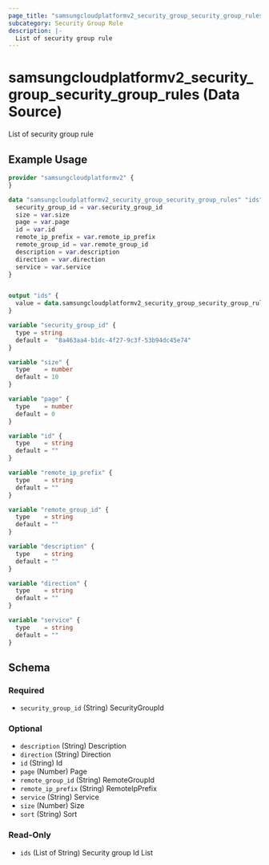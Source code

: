 ```yaml
---
page_title: "samsungcloudplatformv2_security_group_security_group_rules Data Source - samsungcloudplatformv2"
subcategory: Security Group Rule
description: |-
  List of security group rule
---
```


# samsungcloudplatformv2_security_group_security_group_rules (Data Source)

List of security group rule

## Example Usage

```terraform
provider "samsungcloudplatformv2" {
}

data "samsungcloudplatformv2_security_group_security_group_rules" "ids" {
  security_group_id = var.security_group_id
  size = var.size
  page = var.page
  id = var.id
  remote_ip_prefix = var.remote_ip_prefix
  remote_group_id = var.remote_group_id
  description = var.description
  direction = var.direction
  service = var.service
}


output "ids" {
  value = data.samsungcloudplatformv2_security_group_security_group_rules.ids.ids
}

variable "security_group_id" {
  type = string
  default =  "8a463aa4-b1dc-4f27-9c3f-53b94dc45e74"
}

variable "size" {
  type    = number
  default = 10
}

variable "page" {
  type    = number
  default = 0
}

variable "id" {
  type    = string
  default = ""
}

variable "remote_ip_prefix" {
  type    = string
  default = ""
}

variable "remote_group_id" {
  type    = string
  default = ""
}

variable "description" {
  type    = string
  default = ""
}

variable "direction" {
  type    = string
  default = ""
}

variable "service" {
  type    = string
  default = ""
}
```

<!-- schema generated by tfplugindocs -->
## Schema

### Required

- `security_group_id` (String) SecurityGroupId

### Optional

- `description` (String) Description
- `direction` (String) Direction
- `id` (String) Id
- `page` (Number) Page
- `remote_group_id` (String) RemoteGroupId
- `remote_ip_prefix` (String) RemoteIpPrefix
- `service` (String) Service
- `size` (Number) Size
- `sort` (String) Sort

### Read-Only

- `ids` (List of String) Security group Id List